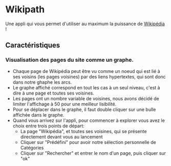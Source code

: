 # Wikipath
Une appli qui vous permet d'utiliser au maximum la puissance de [Wikipédia](https://fr.wikipedia.org/wiki/Wikip%C3%A9dia:Accueil_principal) !

## Caractéristiques

### Visualisation des pages du site comme un graphe.

- Chaque page de Wikipédia peut être vu comme un noeud qui est lié à ses voisins (les pages voisines) par des liens hypertextes, qui sont donc dans notre ghaphe les arcs.
- Le graphe affiché correspond en tout les cas à un seul niveau, c'est à dire à une page et toutes ses voisines.
- Les pages ont un nombre variable de voisines, nous avons décidé de limiter l'affichage à 50 pour une meilleur lisibilité.
- Pour se déplacer dans le graphe, il faut double cliquer sur une bulle affichée dans le graphe.
- Quand vous arrivez sur l'appli, pour commencer à explorer vous avez le choix entre trois points de départ: 
  - La page "Wikipédia", et toutes ses voisines, qui se présente directement devant vous au lancement
  - Cliquer sur "Prédéfini" pour avoir notre sélection personnelle de Catégories
  - Cliquer sur "Rechercher" et entrer le nom d'un page, puis cliquer sur "ok"
